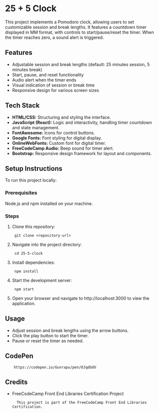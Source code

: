 # 25 + 5 Clock

This project implements a Pomodoro clock, allowing users to set customizable session and break lengths. It features a countdown timer displayed in MM
format, with controls to start/pause/reset the timer. When the timer reaches zero, a sound alert is triggered.

## Features

- Adjustable session and break lengths (default: 25 minutes session, 5 minutes break)
- Start, pause, and reset functionality
- Audio alert when the timer ends
- Visual indication of session or break time
- Responsive design for various screen sizes

## Tech Stack

- **HTML/CSS:** Structuring and styling the interface.
- **JavaScript (React):** Logic and interactivity, handling timer countdown and state management.
- **FontAwesome:** Icons for control buttons.
- **Google Fonts:** Font styling for digital display.
- **OnlineWebFonts:** Custom font for digital timer.
- **FreeCodeCamp Audio:** Beep sound for timer alert.
- **Bootstrap:** Responsive design framework for layout and components.

## Setup Instructions

To run this project locally:

### Prerequisites

Node.js and npm installed on your machine.

### Steps

1. Clone this repository:

        git clone <repository-url>

2. Navigate into the project directory:

        cd 25-5-clock

3. Install dependencies:

        npm install

4. Start the development server:

        npm start

5. Open your browser and navigate to http://localhost:3000 to view the application.

## Usage

- Adjust session and break lengths using the arrow buttons.
- Click the play button to start the timer.
- Pause or reset the timer as needed.

## CodePen

        https://codepen.io/Gunrapu/pen/OJqdGdV

## Credits

- FreeCodeCamp Front End Libraries Certification Project

        This project is part of the FreeCodeCamp Front End Libraries Certification.